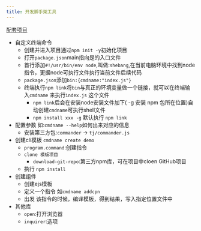 ```yaml
---
title: 开发脚手架工具
---
```

[配套项目](https://github.com/liaozhongxun/lzo-cli.git)

-   自定义终端命令
    -   创建并进入项目通过`npm init -y`初始化项目
    -   打开`package.json`main指向是的入口文件
    -   首行添加`#!/usr/bin/env node`,叫做:`shebang`,在当前电脑环境中找到node指令，更据node可执行文件执行当前文件后续代码
    -   `package.json`添加`bin:{cmdname:"index.js"}`
    -   终端执行`npm link`将`bin`与真正的环境变量做一个链接，就可以在终端输入`cmdname` 来执行`index.js` 这个文件
        -   `npm link`后会在安装node安装文件加下( -g 安装 npm 包所在位置)自动创建`cmdname`可执行shell文件
        -   `npm install xxx -g` 默认执行 `npm link`
-   配置参数 如:`cmdname --help`如何出来对应的信息
    -   安装第三方包:`commander` -> `tj/commander.js`
-   创建cli模板 `cmdname create demo`
    -   `program.command`:创建指令
    -   `clone 模板项目`
        -   `download-git-repo`:第三方npm库，可在项目中cloen GitHub项目
    -   执行 `npm install`
-   创建组件
    -   创建ejs模板
    -   定义一个指令 如`cmdname addcpn`
    -   出发 该指令的时候，编译模板，得到结果，写入指定位置文件中
-   其他库
    -   `open`:打开浏览器
    -   `inquirer`:选项

